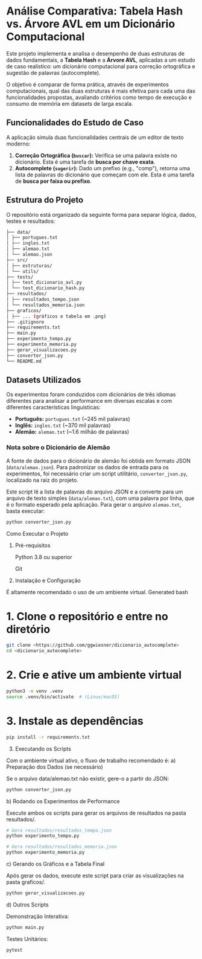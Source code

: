 # Análise Comparativa: Tabela Hash vs. Árvore AVL em um Dicionário Computacional

Este projeto implementa e analisa o desempenho de duas estruturas de dados fundamentais, a **Tabela Hash** e a **Árvore AVL**, aplicadas a um estudo de caso realístico: um dicionário computacional para correção ortográfica e sugestão de palavras (autocomplete).

O objetivo é comparar de forma prática, através de experimentos computacionais, qual das duas estruturas é mais efetiva para cada uma das funcionalidades propostas, avaliando critérios como tempo de execução e consumo de memória em datasets de larga escala.

## Funcionalidades do Estudo de Caso

A aplicação simula duas funcionalidades centrais de um editor de texto moderno:

1.  **Correção Ortográfica (`buscar`):** Verifica se uma palavra existe no dicionário. Esta é uma tarefa de **busca por chave exata**.
2.  **Autocomplete (`sugerir`):** Dado um prefixo (e.g., "comp"), retorna uma lista de palavras do dicionário que começam com ele. Esta é uma tarefa de **busca por faixa ou prefixo**.

## Estrutura do Projeto

O repositório está organizado da seguinte forma para separar lógica, dados, testes e resultados:

```bash
├── data/
│ ├── portugues.txt
│ ├── ingles.txt
│ ├── alemao.txt
│ └── alemao.json
├── src/
│ ├── estruturas/
│ └── utils/
├── tests/
│ ├── test_dicionario_avl.py
│ └── test_dicionario_hash.py
├── resultados/
│ ├── resultados_tempo.json
│ └── resultados_memoria.json
├── graficos/
│ ├── ... (gráficos e tabela em .png)
├── .gitignore
├── requirements.txt
├── main.py
├── experimento_tempo.py
├── experimento_memoria.py
├── gerar_visualizacoes.py
├── converter_json.py
└── README.md
```
      
## Datasets Utilizados

Os experimentos foram conduzidos com dicionários de três idiomas diferentes para analisar a performance em diversas escalas e com diferentes características linguísticas:
- **Português:** `portugues.txt` (~245 mil palavras)
- **Inglês:** `ingles.txt` (~370 mil palavras)
- **Alemão:** `alemao.txt` (~1.6 milhão de palavras)

### Nota sobre o Dicionário de Alemão
A fonte de dados para o dicionário de alemão foi obtida em formato JSON (`data/alemao.json`). Para padronizar os dados de entrada para os experimentos, foi necessário criar um script utilitário, `converter_json.py`, localizado na raiz do projeto.

Este script lê a lista de palavras do arquivo JSON e a converte para um arquivo de texto simples (`data/alemao.txt`), com uma palavra por linha, que é o formato esperado pela aplicação. Para gerar o arquivo `alemao.txt`, basta executar:
```bash
python converter_json.py
```
    
Como Executar o Projeto
1. Pré-requisitos

    Python 3.8 ou superior

    Git

2. Instalação e Configuração

É altamente recomendado o uso de um ambiente virtual.
Generated bash

      
# 1. Clone o repositório e entre no diretório
```bash
git clone <https://github.com/ggwiesner/dicionario_autocomplete>
cd <dicionario_autocomplete>
```

# 2. Crie e ative um ambiente virtual
```bash
python3 -m venv .venv
source .venv/bin/activate  # (Linux/macOS)
```

# 3. Instale as dependências
```bash
pip install -r requirements.txt
```
    
3. Executando os Scripts

Com o ambiente virtual ativo, o fluxo de trabalho recomendado é:
a) Preparação dos Dados (se necessário)

Se o arquivo data/alemao.txt não existir, gere-o a partir do JSON:    
```bash
python converter_json.py
```
    
b) Rodando os Experimentos de Performance

Execute ambos os scripts para gerar os arquivos de resultados na pasta resultados/.
```bash      
# Gera resultados/resultados_tempo.json
python experimento_tempo.py

# Gera resultados/resultados_memoria.json
python experimento_memoria.py
```
    
c) Gerando os Gráficos e a Tabela Final

Após gerar os dados, execute este script para criar as visualizações na pasta graficos/.
```bash     
python gerar_visualizacoes.py
```
    
d) Outros Scripts

Demonstração Interativa: 
```bash
python main.py
```

Testes Unitários: 
```bash
pytest
```